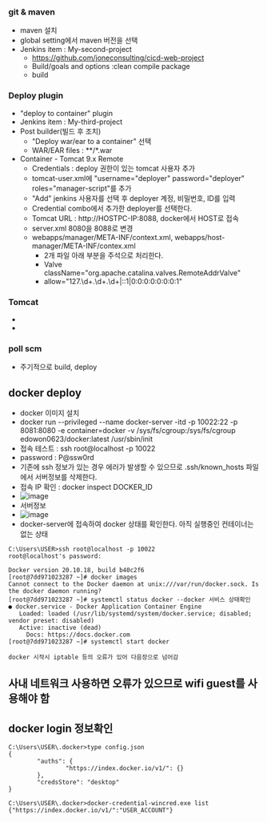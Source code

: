 ### git & maven
* maven 설치
* global setting에서 maven 버전을 선택
* Jenkins item : My-second-project
  * https://github.com/joneconsulting/cicd-web-project
  * Build/goals and options :clean compile package
  * build
  

### Deploy plugin
* "deploy to container" plugin
* Jenkins item : My-third-project
* Post builder(빌드 후 조치)
  * "Deploy war/ear to a container" 선택
  * WAR/EAR files : **/*.war
* Container - Tomcat 9.x Remote
  * Credentials : deploy 권한이 있는 tomcat 사용자 추가
  * tomcat-user.xml에 "username="deployer" password="deployer" roles="manager-script"를 추가
  * "Add" jenkins 사용자를 선택 후 deployer 계정, 비밀번호, ID를 입력
  * Credential combo에서 추가한 deployer를 선택한다.
  * Tomcat URL : http://HOSTPC-IP:8088, docker에서 HOST로 접속 
  * server.xml 8080을 8088로 변경
  * webapps/manager/META-INF/context.xml, webapps/host-manager/META-INF/contex.xml
    * 2개 파일 아래 부분을 주석으로 처리한다.
    * Valve className="org.apache.catalina.valves.RemoteAddrValve"
    *  allow="127\.\d+\.\d+\.\d+|::1|0:0:0:0:0:0:0:1"


### Tomcat
* 
* 

### poll scm
* 주기적으로 build, deploy


## docker deploy
* docker 이미지 설치
* docker run --privileged --name docker-server -itd -p 10022:22 -p 8081:8080 -e container=docker -v /sys/fs/cgroup:/sys/fs/cgroup edowon0623/docker:latest /usr/sbin/init
* 접속 테스트 : ssh root@localhost -p 10022
* password : P@ssw0rd
* 기존에 ssh 정보가 있는 경우 에러가 발생할 수 있으므로 .ssh/known_hosts 파일에서 서버정보를 삭제한다.
* 접속 IP 확인 : docker inspect DOCKER_ID
* ![image](https://user-images.githubusercontent.com/4444533/192170117-cd694683-38d4-4eac-95c2-ffd56cb1b18c.png)
* 서버정보
* ![image](https://user-images.githubusercontent.com/4444533/192170131-a0fdc48b-27f4-42ce-a414-a4501650feb4.png)
* docker-server에 접속하여 docker 상태를 확인한다. 아직 실행중인 컨테이너는 없는 상태
```
C:\Users\USER>ssh root@localhost -p 10022
root@localhost's password:

Docker version 20.10.18, build b40c2f6
[root@7dd971023287 ~]# docker images
Cannot connect to the Docker daemon at unix:///var/run/docker.sock. Is the docker daemon running?
[root@7dd971023287 ~]# systemctl status docker --docker 서비스 상태확인
● docker.service - Docker Application Container Engine
   Loaded: loaded (/usr/lib/systemd/system/docker.service; disabled; vendor preset: disabled)
   Active: inactive (dead)
     Docs: https://docs.docker.com
[root@7dd971023287 ~]# systemctl start docker

docker 시작시 iptable 등의 오류가 있어 다음장으로 넘어감

```

## 사내 네트워크 사용하면 오류가 있으므로 wifi guest를 사용해야 함


## docker login 정보확인
```
C:\Users\USER\.docker>type config.json
{
        "auths": {
                "https://index.docker.io/v1/": {}
        },
        "credsStore": "desktop"
}

C:\Users\USER\.docker>docker-credential-wincred.exe list
{"https://index.docker.io/v1/":"USER_ACCOUNT"}
```





